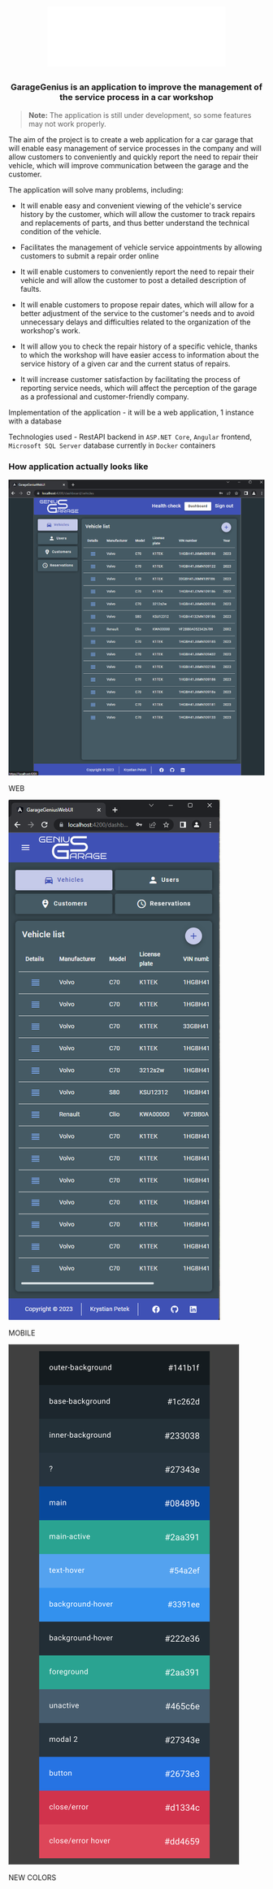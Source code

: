 <br/>
<h1 align="center">
  <img src="./assets/logo/LOGO.svg" width="350"/>
</h1>

<h3 align="center">
 GarageGenius is an application to improve the management of the service process in a car workshop
</h3>

> **Note:** The application is still under development, so some features may not work properly.

The aim of the project is to create a web application for a car garage that will enable easy management of service processes in the company and will allow customers to conveniently and quickly report the need to repair their vehicle, which will improve communication between the garage and the customer.

The application will solve many problems, including:

- It will enable easy and convenient viewing of the vehicle's service history by the customer, which will allow the customer to track repairs and replacements of parts, and thus better understand the technical condition of the vehicle.

- Facilitates the management of vehicle service appointments by allowing customers to submit a repair order online

- It will enable customers to conveniently report the need to repair their vehicle and will allow the customer to post a detailed description of faults.

- It will enable customers to propose repair dates, which will allow for a better adjustment of the service to the customer's needs and to avoid unnecessary delays and difficulties related to the organization of the workshop's work.

- It will allow you to check the repair history of a specific vehicle, thanks to which the workshop will have easier access to information about the service history of a given car and the current status of repairs.

- It will increase customer satisfaction by facilitating the process of reporting service needs, which will affect the perception of the garage as a professional and customer-friendly company.

Implementation of the application - it will be a web application, 1 instance with a database

Technologies used - RestAPI backend in `ASP.NET Core`, `Angular` frontend, `Microsoft SQL Server` database currently in `Docker` containers

### How application actually looks like

![web](./assets/screenshots/first-version/real-first-version.png)

WEB

![responsible](./assets/screenshots/first-version/mobile-real-first-version.png)

MOBILE

![colors](./assets/colors.svg)

NEW COLORS

